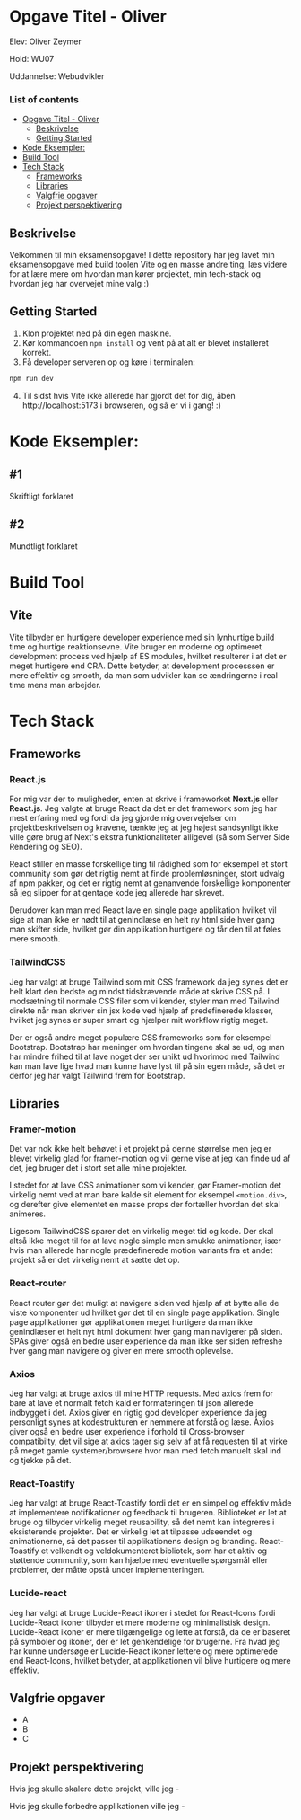 # Opgave Titel - Oliver

Elev: Oliver Zeymer

Hold: WU07

Uddannelse: Webudvikler


### List of contents


- [Opgave Titel - Oliver](#opgave-titel---oliver)
  * [Beskrivelse](#beskrivelse)
  * [Getting Started](#getting-started)
- [Kode Eksempler:](#kode-eksempler-)
- [Build Tool](#build-tool)
- [Tech Stack](#tech-stack)
  * [Frameworks](#frameworks)
  * [Libraries](#libraries)
  * [Valgfrie opgaver](#valgfrie-opgaver)
  * [Projekt perspektivering](#projekt-perspektivering)



## Beskrivelse

Velkommen til min eksamensopgave! I dette repository har jeg lavet min eksamensopgave med build toolen Vite og en masse andre ting, læs videre for at lære mere om hvordan man kører projektet, min tech-stack og hvordan jeg har overvejet mine valg :)

## Getting Started

1. Klon projektet ned på din egen maskine.
2. Kør kommandoen `npm install` og vent på at alt er blevet installeret korrekt.
3. Få developer serveren op og køre i terminalen:

```bash
npm run dev
```

4. Til sidst hvis Vite ikke allerede har gjordt det for dig, åben http://localhost:5173 i browseren, og så er vi i gang! :)

# Kode Eksempler:

## #1


Skriftligt forklaret

## #2


Mundtligt forklaret


# Build Tool

## **Vite**

Vite tilbyder en hurtigere developer experience med sin lynhurtige build time og hurtige reaktionsevne. Vite bruger en moderne og optimeret development process ved hjælp af ES modules, hvilket resulterer i at det er meget hurtigere end CRA. Dette betyder, at development processsen er mere effektiv og smooth, da man som udvikler kan se ændringerne i real time mens man arbejder.

# Tech Stack

## Frameworks 

### **React.js**

For mig var der to muligheder, enten at skrive i frameworket **Next.js** eller **React.js**. Jeg valgte at bruge React da det er det framework som jeg har mest erfaring med og fordi da jeg gjorde mig overvejelser om projektbeskrivelsen og kravene, tænkte jeg at jeg højest sandsynligt ikke ville gøre brug af Next's ekstra funktionaliteter alligevel (så som Server Side Rendering og SEO).

React stiller en masse forskellige ting til rådighed som for eksempel et stort community som gør det rigtig nemt at finde problemløsninger, stort udvalg af npm pakker, og det er rigtig nemt at genanvende forskellige komponenter så jeg slipper for at gentage kode jeg allerede har skrevet.

Derudover kan man med React lave en single page applikation hvilket vil sige at man ikke er nødt til at genindlæse en helt ny html side hver gang man skifter side, hvilket gør din applikation hurtigere og får den til at føles mere smooth.


### **TailwindCSS**

Jeg har valgt at bruge Tailwind som mit CSS framework da jeg synes det er helt klart den bedste og mindst tidskrævende måde at skrive CSS på. I modsætning til normale CSS filer som vi kender, styler man med Tailwind direkte når man skriver sin jsx kode ved hjælp af predefinerede klasser, hvilket jeg synes er super smart og hjælper mit workflow rigtig meget.

Der er også andre meget populære CSS frameworks som for eksempel Bootstrap. Bootstrap har meninger om hvordan tingene skal se ud, og man har mindre frihed til at lave noget der ser unikt ud hvorimod med Tailwind kan man lave lige hvad man kunne have lyst til på sin egen måde, så det er derfor jeg har valgt Tailwind frem for Bootstrap.

## Libraries

### **Framer-motion**

Det var nok ikke helt behøvet i et projekt på denne størrelse men jeg er blevet virkelig glad for framer-motion og vil gerne vise at jeg kan finde ud af det, jeg bruger det i stort set alle mine projekter.

I stedet for at lave CSS animationer som vi kender, gør Framer-motion det virkelig nemt ved at man bare kalde sit element for eksempel `<motion.div>`, og derefter give elementet en masse props der fortæller hvordan det skal animeres.

Ligesom TailwindCSS sparer det en virkelig meget tid og kode. Der skal altså ikke meget til for at lave nogle simple men smukke animationer, især hvis man allerede har nogle prædefinerede motion variants fra et andet projekt så er det virkelig nemt at sætte det op.

### **React-router**

React router gør det muligt at navigere siden ved hjælp af at bytte alle de viste komponenter ud hvilket gør det til en single page applikation. Single page applikationer gør applikationen meget hurtigere da man ikke genindlæser et helt nyt html dokument hver gang man navigerer på siden. SPAs giver også en bedre user experience da man ikke ser siden refreshe hver gang man navigere og giver en mere smooth oplevelse.

### **Axios**

Jeg har valgt at bruge axios til mine HTTP requests. Med axios frem for bare at lave et normalt fetch kald er formateringen til json allerede indbygget i det. Axios giver en rigtig god developer experience da jeg personligt synes at kodestrukturen er nemmere at forstå og læse. Axios giver også en bedre user experience i forhold til Cross-browser compatibilty, det vil sige at axios tager sig selv af at få requesten til at virke på meget gamle systemer/browsere hvor man med fetch manuelt skal ind og tjekke på det.

### **React-Toastify**

Jeg har valgt at bruge React-Toastify fordi det er en simpel og effektiv måde at implementere notifikationer og feedback til brugeren. Biblioteket er let at bruge og tilbyder virkelig meget reusability, så det nemt kan integreres i eksisterende projekter. Det er virkelig let at tilpasse udseendet og animationerne, så det passer til applikationens design og branding. React-Toastify et velkendt og veldokumenteret bibliotek, som har et aktiv og støttende community, som kan hjælpe med eventuelle spørgsmål eller problemer, der måtte opstå under implementeringen.

### **Lucide-react**

Jeg har valgt at bruge Lucide-React ikoner i stedet for React-Icons fordi Lucide-React ikoner tilbyder et mere moderne og minimalistisk design. Lucide-React ikoner er mere tilgængelige og lette at forstå, da de er baseret på symboler og ikoner, der er let genkendelige for brugerne. Fra hvad jeg har kunne undersøge er Lucide-React ikoner lettere og mere optimerede end React-Icons, hvilket betyder, at applikationen vil blive hurtigere og mere effektiv.


## Valgfrie opgaver

- A
- B
- C


## Projekt perspektivering

Hvis jeg skulle skalere dette projekt, ville jeg -

Hvis jeg skulle forbedre applikationen ville jeg -
